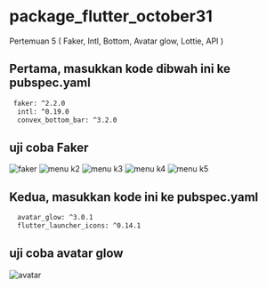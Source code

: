 # package_flutter_october31

Pertemuan 5 ( Faker, Intl, Bottom, Avatar glow, Lottie, API )

## Pertama, masukkan kode dibwah ini ke pubspec.yaml
```bash
 faker: ^2.2.0
  intl: ^0.19.0
  convex_bottom_bar: ^3.2.0
```
## uji coba Faker
![faker](https://github.com/user-attachments/assets/0b74d597-ed43-4754-8dc7-d3c22686aef5)
![menu k2](https://github.com/user-attachments/assets/0634f86a-9676-489b-98ce-8fb40cf48ef5)
![menu k3](https://github.com/user-attachments/assets/e4667f01-82f9-4d9d-a241-bc82750b78a4)
![menu k4](https://github.com/user-attachments/assets/36acddd1-e3ad-4460-aabe-43a09522781e)
![menu k5](https://github.com/user-attachments/assets/872db197-32e8-4963-a053-e09bb16e0eb9)

## Kedua, masukkan kode ini ke pubspec.yaml
```bash
  avatar_glow: ^3.0.1
  flutter_launcher_icons: ^0.14.1
```

## uji coba avatar glow
![avatar](https://github.com/user-attachments/assets/f7d3dbeb-9e2f-47fd-a00f-859a44a405e2)

